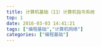 ```yaml
---
title: 计算机基础（11）计算机指令系统
top: 1
date: 2016-03-03 14:41:21
tags: ["编程基础","计算机网络"]
categories: ["编程基础"]
---
```



